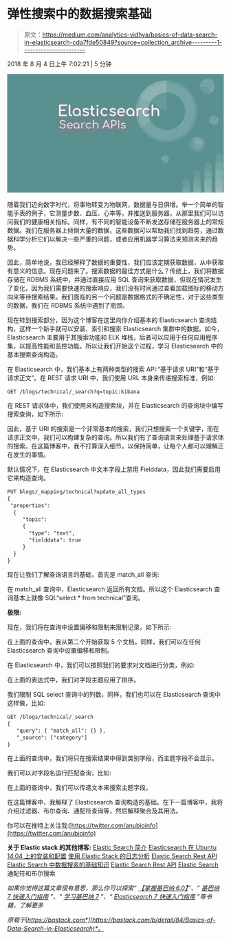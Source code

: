 # 弹性搜索中的数据搜索基础

> 原文：<https://medium.com/analytics-vidhya/basics-of-data-search-in-elasticsearch-cda7fde50849?source=collection_archive---------1----------------------->

2018 年 8 月 4 日上午 7:02:21 | 5 分钟

![](img/775112f0fa321c90aa2eb537d6f490ba.png)

随着我们迈向数字时代，将事物转变为物联网，数据量与日俱增。举一个简单的智能手表的例子，它测量步数、血压、心率等，并推送到服务器，从那里我们可以访问我们的健康相关指标。同样，有不同的智能设备不断发送存储在服务器上的常规数据。我们在服务器上倾倒大量的数据，这些数据可以帮助我们找到趋势，通过数据科学分析它们以解决一些严重的问题，或者应用机器学习算法来预测未来的趋势。

因此，简单地说，我已经解释了数据的重要性，我们应该定期获取数据，从中获取有意义的信息。现在问题来了。搜索数据的最佳方式是什么？传统上，我们将数据存储在 RDBMS 系统中，并通过直接应用 SQL 查询来获取数据，但现在情况发生了变化，因为我们需要快速的搜索响应，我们没有时间通过查看加载图标的移动方向来等待搜索结果。我们面临的另一个问题是数据格式的不确定性，对于这些类型的数据，我们在 RDBMS 系统中遇到了瓶颈。

现在转到搜索部分，因为这个博客在这里向你介绍基本的 Elasticsearch 查询结构，这样一个新手就可以安装、索引和搜索 Elasticsearch 集群中的数据。如今，Elasticsearch 主要用于其搜索功能和 ELK 堆栈，后者可以应用于任何应用程序集，以提高性能和监控功能。所以让我们开始这个过程，学习 Elasticsearch 中的基本搜索查询构造。

在 Elasticsearch 中，我们基本上有两种类型的搜索 API:“基于请求 URI”和“基于请求正文”。在 REST 请求 URI 中，我们使用 URL 本身来传递搜索标准，例如:

```
GET /blogs/technical/_search?q=topic:kibana
```

在 REST 请求体中，我们使用来构造搜索块，并在 Elasticsearch 的查询块中编写搜索查询，如下所示:

因此，基于 URI 的搜索是一个非常基本的搜索，我们只想搜索一个关键字，而在请求正文中，我们可以构建复杂的查询。所以我们有了查询语言来处理基于请求体的搜索。在这篇博客中，我不打算深入细节，以保持简单，让每个人都可以理解正在发生的事情。

默认情况下，在 Elasticsearch 中文本字段上禁用 Fielddata，因此我们需要启用它来构造查询。

```
PUT blogs/_mapping/technical?update_all_types
{
 "properties": 
  {
     "topic": 
     { 
       "type": "text",
       "fielddata": true
     }
  }
}
```

现在让我们了解查询语言的基础，首先是 match_all 查询:

在 match_all 查询中，Elasticsearch 返回所有文档。所以这个 Elasticsearch 查询基本上就像 SQL“select * from technical”查询。

**极限:**

现在，我们将在查询中设置偏移和限制来限制记录，如下所示:

在上面的查询中，我从第二个开始获取 5 个文档。同样，我们可以在任何 Elasticsearch 查询中设置偏移和限制。

在 Elasticsearch 中，我们可以按照我们的要求对文档进行分类，例如:

在上面的表达式中，我们对字段主题应用了排序。

我们限制 SQL select 查询中的列数，同样，我们也可以在 Elasticsearch 查询中这样做，比如:

```
GET /blogs/technical/_search
{
   "query": { "match_all": {} },
   "_source": ["category"]
}
```

在上面的查询中，我们将只在搜索结果中得到类别字段，而主题字段不会显示。

我们可以对字段名运行匹配查询，比如:

在上面的查询中，我们可以传递文本来搜索主题字段。

在这篇博客中，我解释了 Elasticsearch 查询构造的基础。在下一篇博客中，我将介绍过滤器、布尔查询、通配符查询等，然后解释聚合及其用法。

你可以在推特上关注我:[https://twitter.com/anubioinfo](https://twitter.com/anubioinfo)

**关于 Elastic stack 的其他博客:** [Elastic Search 简介](https://bqstack.com/b/detail/31/Introduction-to-Elasticsearch)
[Elasticsearch 在 Ubuntu 14.04 上的安装和配置](http://bqstack.com/b/detail/52/Elasticsearch-Installation-and-Configuration-on-Ubuntu-14.04)
[使用 Elastic Stack 的日志分析](http://bqstack.com/b/detail/1/Log-analysis-with-Elastic-stack) [Elastic Search Rest API](https://bqstack.com/b/detail/83/Elasticsearch-Rest-API)
[Elastic Search 中数据搜索的基础知识](https://bqstack.com/b/detail/84/Basics-of-Data-Search-in-Elasticsearch)
[Elastic Search Rest API](https://bqstack.com/b/detail/83/Elasticsearch-Rest-API)
[Elastic Search](https://bqstack.com/b/detail/87/Wildcard-and-Boolean-Search-in-Elasticsearch)通配符和布尔搜索

*如果你觉得这篇文章很有意思，那么你可以探索“* [*【掌握基巴纳 6.0】*](https://www.amazon.com/Mastering-Kibana-6-x-Visualize-histograms/dp/1788831039/ref=olp_product_details?_encoding=UTF8&me=)*”、“* [*基巴纳 7 快速入门指南*](https://www.amazon.com/Kibana-Quick-Start-Guide-Elasticsearch/dp/1789804035) *”、“* [*学习基巴纳 7*](https://www.amazon.com/Learning-Kibana-dashboards-visualization-capabilities-ebook/dp/B07V4SQR6T) *”、“* [*Elasticsearch 7 快速入门指南*](https://www.amazon.com/gp/product/1789803322?pf_rd_p=2d1ab404-3b11-4c97-b3db-48081e145e35) *”等书籍，了解更多*

*原载于*[*https://bqstack.com*](https://bqstack.com/b/detail/84/Basics-of-Data-Search-in-Elasticsearch)*。*